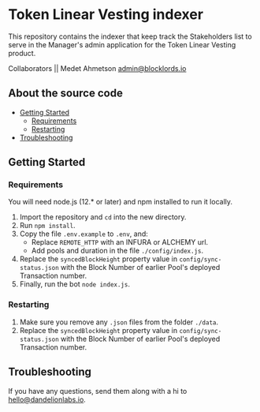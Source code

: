 # Token Linear Vesting indexer

This repository contains the indexer that keep track the Stakeholders list to serve in the Manager's admin application for the Token Linear Vesting product.

Collaborators || Medet Ahmetson <admin@blocklords.io>

## About the source code

- [Getting Started](#getting-started)
  - [Requirements](#requirements)
  - [Restarting](#restarting)
- [Troubleshooting](#troubleshooting)

## Getting Started

### Requirements

You will need node.js (12.\* or later) and npm installed to run it locally.

1. Import the repository and `cd` into the new directory.
2. Run `npm install`.
3. Copy the file `.env.example` to `.env`, and:
   - Replace `REMOTE_HTTP` with an INFURA or ALCHEMY url.
   - Add pools and duration in the file `./config/index.js`.
4. Replace the `syncedBlockHeight` property value in `config/sync-status.json` with the Block Number of earlier Pool's deployed Transaction number.
5. Finally, run the bot `node index.js`.

### Restarting

1. Make sure you remove any `.json` files from the folder `./data`.
2. Replace the `syncedBlockHeight` property value in `config/sync-status.json` with the Block Number of earlier Pool's deployed Transaction number.

## Troubleshooting

If you have any questions, send them along with a hi to [hello@dandelionlabs.io](mailto:hello@dandelionlabs.io).
